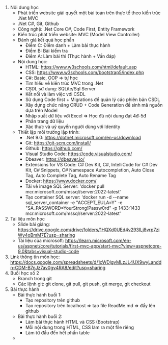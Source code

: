 1. Nội dung học
   - Phát triển website giải quyết một bài toán trên thực tế theo kiến trúc .Net MVC
   - .Net C#, Git, Github
   - Công nghệ: .Net Core C#, Code First, Entity Framework
   - Kiến trúc phát triển website: MVC (Model View Controller)
   - Đánh giá kết quả học phần
     + Điểm C: Điểm danh + Làm bài thực hành
     + Điểm B: Bài kiểm tra
     + Điểm A: Làm bài thi (Thực hành + Vấn đáp)
   - Nội dung học:
     + HTML: https://www.w3schools.com/html/default.asp
     + CSS: https://www.w3schools.com/bootstrap5/index.php
     + C#: Basic, OOP => tự học
     + Tìm hiểu về kiến trúc MVC trong .Net
     + CSDL sử dụng: SQLite/Sql Server
     + Kết nối và làm việc với CSDL
     + Sử dụng Code first + Migrations để quản lý các phiên bản CSDL
     + Xây dựng chức năng CRUD + Code Generation để sinh mã nguồn dựa trên Model
     + Nhập xuất dữ liệu với Excel => Học đủ nội dung đạt 4đ-5đ
     + Phân trang dữ liệu
     + Xác thực và uỷ quyền người dùng với Identity
   - Thiết lập môi trường lập trình:
     + .Net 9.0: https://dotnet.microsoft.com/en-us/download
     + Git: https://git-scm.com/install/
     + Github: https://github.com/
     + Visual Studio Code: https://code.visualstudio.com/
     + Dbeaver: https://dbeaver.io/
     + Extensions for VS Code: C# Dev Kit, C#, IntelliCode for C# Dev Kit, C# Snippets, C# Namespace Autocompletion, Auto Close Tag, Auto Complete Tag, Auto Rename Tag
     + Docker: https://www.docker.com/
     + Tải về image SQL Server: 'docker pull mcr.microsoft.com/mssql/server:2022-latest'
     + Tạo container SQL server: 'docker run -d --name sql_server_container -e "ACCEPT_EULA=Y" -e "SA_PASSWORD=YourStrong!Passw0rd" -p 1433:1433 mcr.microsoft.com/mssql/server:2022-latest'
2. Tài liệu môn học
   - Slide bài giảng: https://drive.google.com/drive/folders/1HQXd0UEd4v293ILj8vrp7ziWy4oBmM7E?usp=sharing
   - Tài liệu của microsoft: https://learn.microsoft.com/en-us/aspnet/core/tutorials/first-mvc-app/start-mvc?view=aspnetcore-9.0&tabs=visual-studio-code
3. Link thông tin môn học: https://docs.google.com/spreadsheets/d/1cWDlgvMLzJL4UX9wyLanddn-CDM-B7nJz7av0gv4RA8/edit?usp=sharing
4. Buổi học số 2
   - Branch trong git
   - Các lệnh git: git clone, git pull, git push, git merge, git checkout
5. Bài thực hành
   - Bài thực hành buổi 1:
     + Tạo repository trên github
     + Tạo repository trên localhost => tạo file ReadMe.md => đẩy lên github
   - Bài thực hành buổi 2:
     + Làm bài thực hành HTML và CSS (Bootstrap)
     + Mỗi nội dung trong HTML, CSS làm ra một file riêng
     + Làm từ đầu đến hết phần table
   - 